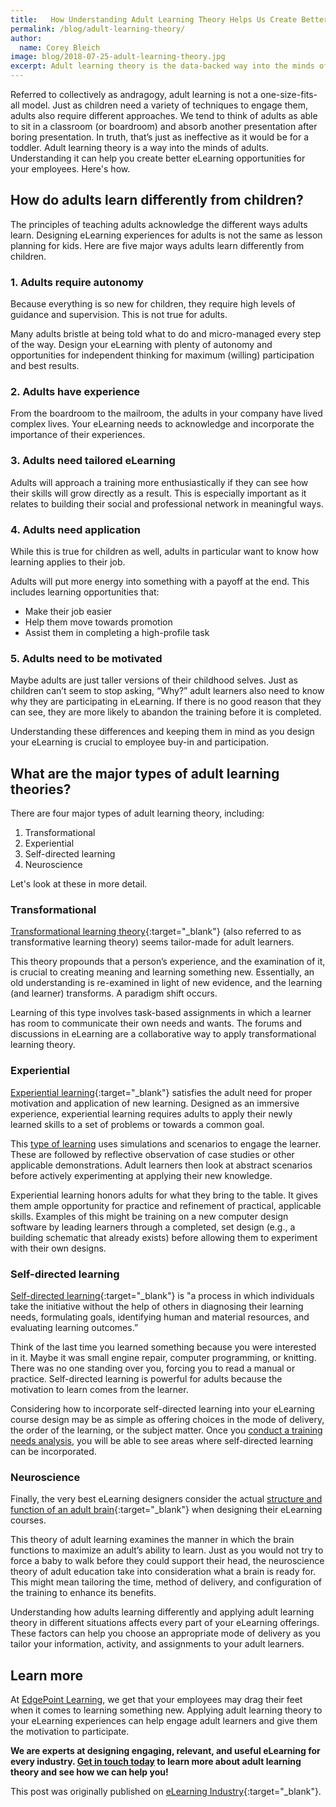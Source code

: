 ```yaml
---
title:   How Understanding Adult Learning Theory Helps Us Create Better eLearning
permalink: /blog/adult-learning-theory/
author:
  name: Corey Bleich
image: blog/2018-07-25-adult-learning-theory.jpg
excerpt: Adult learning theory is the data-backed way into the minds of adults. Understanding it can help you create better eLearning opportunities for your employees. Here's how.
---
```


Referred to collectively as andragogy, adult learning is not a one-size-fits-all model. Just as children need a variety of techniques to engage them, adults also require different approaches. We tend to think of adults as able to sit in a classroom (or boardroom) and absorb another presentation after boring presentation. In truth, that’s just as ineffective as it would be for a toddler. Adult learning theory is a way into the minds of adults. Understanding it can help you create better eLearning opportunities for your employees. Here's how.

## How do adults learn differently from children?

The principles of teaching adults acknowledge the different ways adults learn. Designing eLearning experiences for adults is not the same as lesson planning for kids. Here are five major ways adults learn differently from children.

### 1. Adults require autonomy

Because everything is so new for children, they require high levels of guidance and supervision. This is not true for adults.

Many adults bristle at being told what to do and micro-managed every step of the way. Design your eLearning with plenty of autonomy and opportunities for independent thinking for maximum (willing) participation and best results.

### 2. Adults have experience

From the boardroom to the mailroom, the adults in your company have lived complex lives. Your eLearning needs to acknowledge and incorporate the importance of their experiences.

### 3. Adults need tailored eLearning

Adults will approach a training more enthusiastically if they can see how their skills will grow directly as a result. This is especially important as it relates to building their social and professional network in meaningful ways.

### 4. Adults need application

While this is true for children as well, adults in particular want to know how learning applies to their job.

Adults will put more energy into something with a payoff at the end. This includes learning opportunities that:

* Make their job easier
* Help them move towards promotion
* Assist them in completing a high-profile task

### 5. Adults need to be motivated

Maybe adults are just taller versions of their childhood selves. Just as children can’t seem to stop asking, “Why?” adult learners also need to know why they are participating in eLearning. If there is no good reason that they can see, they are more likely to abandon the training before it is completed.

Understanding these differences and keeping them in mind as you design your eLearning is crucial to employee buy-in and participation.

## What are the major types of adult learning theories?

There are four major types of adult learning theory, including:

1. Transformational
2. Experiential
3. Self-directed learning
4. Neuroscience

Let's look at these in more detail.

### Transformational

[Transformational learning theory](https://www.learning-theories.com/transformative-learning-theory-mezirow.html){:target="_blank"} (also referred to as transformative learning theory) seems tailor-made for adult learners.

This theory propounds that a person’s experience, and the examination of it, is crucial to creating meaning and learning something new. Essentially, an old understanding is re-examined in light of new evidence, and the learning (and learner) transforms. A paradigm shift occurs.

Learning of this type involves task-based assignments in which a learner has room to communicate their own needs and wants. The forums and discussions in eLearning are a collaborative way to apply transformational learning theory.

### Experiential

[Experiential learning](https://explorance.com/2015/02/i-do-and-i-understand-kolbs-experiential-learning-theory-explained/){:target="_blank"} satisfies the adult need for proper motivation and application of new learning. Designed as an immersive experience, experiential learning requires adults to apply their newly learned skills to a set of problems or towards a common goal.

This [type of learning](/blog/top-10-types-of-employee-training/) uses simulations and scenarios to engage the learner. These are followed by reflective observation of case studies or other applicable demonstrations. Adult learners then look at abstract scenarios before actively experimenting at applying their new knowledge.

Experiential learning honors adults for what they bring to the table. It gives them ample opportunity for practice and refinement of practical, applicable skills. Examples of this might be training on a new computer design software by leading learners through a completed, set design (e.g., a building schematic that already exists) before allowing them to experiment with their own designs.

### Self-directed learning

[Self-directed learning](https://www.bpastudies.org/bpastudies/article/view/38/78){:target="_blank"} is "a process in which individuals take the initiative without the help of others in diagnosing their learning needs, formulating goals, identifying human and material resources, and evaluating learning outcomes.”

Think of the last time you learned something because you were interested in it. Maybe it was small engine repair, computer programming, or knitting. There was no one standing over you, forcing you to read a manual or practice. Self-directed learning is powerful for adults because the motivation to learn comes from the learner.

Considering how to incorporate self-directed learning into your eLearning course design may be as simple as offering choices in the mode of delivery, the order of the learning, or the subject matter. Once you [conduct a training needs analysis](https://www.edgepointlearning.com/blog/training-needs-analysis/), you will be able to see areas where self-directed learning can be incorporated.

### Neuroscience

Finally, the very best eLearning designers consider the actual [structure and function of an adult brain](/blog/learning-research-2017/){:target="_blank"} when designing their eLearning courses.

This theory of adult learning examines the manner in which the brain functions to maximize an adult’s ability to learn. Just as you would not try to force a baby to walk before they could support their head, the neuroscience theory of adult education take into consideration what a brain is ready for. This might mean tailoring the time, method of delivery, and configuration of the training to enhance its benefits.

Understanding how adults learning differently and applying adult learning theory in different situations affects every part of your eLearning offerings. These factors can help you choose an appropriate mode of delivery as you tailor your information, activity, and assignments to your adult learners.

## Learn more

At [EdgePoint Learning](https://www.edgepointlearning.com/), we get that your employees may drag their feet when it comes to learning something new. Applying adult learning theory to your eLearning experiences can help engage adult learners and give them the motivation to participate.

<strong>We are experts at designing engaging, relevant, and useful eLearning for every industry. [Get in touch today](https://www.edgepointlearning.com/contact/) to learn more about adult learning theory and see how we can help you!</strong>

This post was originally published on [eLearning Industry](https://elearningindustry.com/adult-learning-theory-helps-elearning-development){:target="_blank"}.
